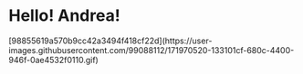 <h1> Hello! Andrea!</h1> [98855619a570b9cc42a3494f418cf22d](https://user-images.githubusercontent.com/99088112/171970520-133101cf-680c-4400-946f-0ae4532f0110.gif)
<!--
**Alondra87/Alondra87** is a ✨ _special_ ✨ repository because its `README.md` (this file) appears on your GitHub profile.

Here are some ideas to get you started:

- 🔭 I’m currently working on ...
- 🌱 I’m currently learning ...
- 👯 I’m looking to collaborate on ...
- 🤔 I’m looking for help with ...
- 💬 Ask me about ...
- 📫 How to reach me: ...
- 😄 Pronouns: ...
- ⚡ Fun fact: ...
-->
